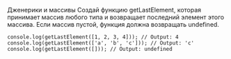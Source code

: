 Дженерики и массивы
Создай функцию getLastElement, которая принимает массив любого типа и возвращает последний элемент этого массива. Если массив пустой, функция должна возвращать undefined.



```
console.log(getLastElement([1, 2, 3, 4])); // Output: 4
console.log(getLastElement(['a', 'b', 'c'])); // Output: 'c'
console.log(getLastElement([])); // Output: undefined


```








